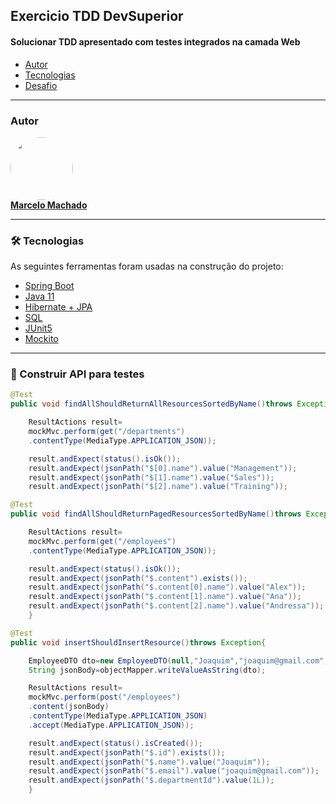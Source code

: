 ## Exercicio TDD DevSuperior

<h4 align="left">
 Solucionar TDD apresentado com testes integrados na camada Web
</h4>

<!--ts-->

* [Autor](#autor)
* [Tecnologias](#tecnologias)
* [Desafio](#desafio)

---

### Autor

<a href="https://www.linkedin.com/in/marcelomachado1987/">
 <img style="border-radius: 50%;" src="https://media-exp1.licdn.com/dms/image/C4E03AQEwV54JjLc-9g/profile-displayphoto-shrink_800_800/0/1621682542460?e=1626912000&v=beta&t=Ctis1Z8wFBsNtnuMhTXGp7cXWA12JyY5t9KF9rfQf58" width="100px;" alt=""/>
 <br />
<b>Marcelo Machado</b></a>
 <br />

---

### 🛠 Tecnologias

As seguintes ferramentas foram usadas na construção do projeto:

- [Spring Boot](https://spring.io/projects)
- [Java 11](https://docs.oracle.com/en/java/javase/11/)
- [Hibernate + JPA](https://hibernate.org/)
- [SQL]()
- [JUnit5](https://hibernate.org/)
- [Mockito](https://hibernate.org/)

---

### 🎲 Construir API para testes

```Java
@Test
public void findAllShouldReturnAllResourcesSortedByName()throws Exception{

    ResultActions result=
    mockMvc.perform(get("/departments")
    .contentType(MediaType.APPLICATION_JSON));

    result.andExpect(status().isOk());
    result.andExpect(jsonPath("$[0].name").value("Management"));
    result.andExpect(jsonPath("$[1].name").value("Sales"));
    result.andExpect(jsonPath("$[2].name").value("Training"));
```

```Java
@Test
public void findAllShouldReturnPagedResourcesSortedByName()throws Exception{

    ResultActions result=
    mockMvc.perform(get("/employees")
    .contentType(MediaType.APPLICATION_JSON));

    result.andExpect(status().isOk());
    result.andExpect(jsonPath("$.content").exists());
    result.andExpect(jsonPath("$.content[0].name").value("Alex"));
    result.andExpect(jsonPath("$.content[1].name").value("Ana"));
    result.andExpect(jsonPath("$.content[2].name").value("Andressa"));
    }

@Test
public void insertShouldInsertResource()throws Exception{

    EmployeeDTO dto=new EmployeeDTO(null,"Joaquim","joaquim@gmail.com",1L);
    String jsonBody=objectMapper.writeValueAsString(dto);

    ResultActions result=
    mockMvc.perform(post("/employees")
    .content(jsonBody)
    .contentType(MediaType.APPLICATION_JSON)
    .accept(MediaType.APPLICATION_JSON));

    result.andExpect(status().isCreated());
    result.andExpect(jsonPath("$.id").exists());
    result.andExpect(jsonPath("$.name").value("Joaquim"));
    result.andExpect(jsonPath("$.email").value("joaquim@gmail.com"));
    result.andExpect(jsonPath("$.departmentId").value(1L));
    }    
```